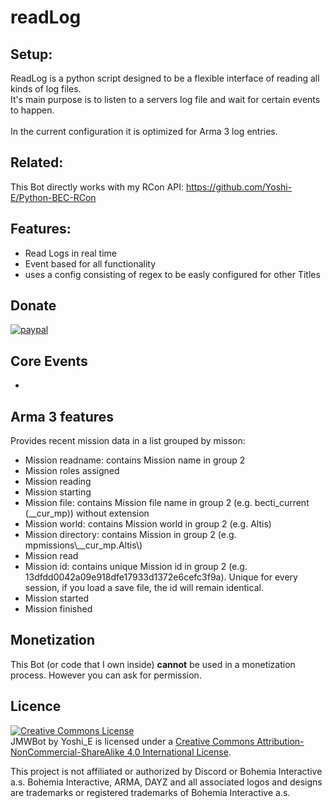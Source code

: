 # readLog

## Setup:
ReadLog is a python script designed to be a flexible interface of reading all kinds of log files. <br>
It's main purpose is to listen to a servers log file and wait for certain events to happen.
<br><br>
In the current configuration it is optimized for Arma 3 log entries.
## Related:
This Bot directly works with my RCon API:
https://github.com/Yoshi-E/Python-BEC-RCon

## Features:
 * Read Logs in real time
 * Event based for all functionality 
 * uses a config consisting of regex to be easly configured for other Titles

## Donate

[![paypal](https://www.paypalobjects.com/en_US/i/btn/btn_donateCC_LG.gif)](https://paypal.me/TeamYoshiE)

## Core Events

 * 
 
## Arma 3 features
Provides recent mission data in a list grouped by misson:

 * Mission readname: contains Mission name in group 2
 * Mission roles assigned
 * Mission reading
 * Mission starting
 * Mission file: contains Mission file name in group 2 (e.g. becti_current (__cur_mp)) without extension
 * Mission world: contains Mission world in group 2 (e.g. Altis)
 * Mission directory: contains Mission in group 2 (e.g. mpmissions\\__cur_mp.Altis\\)
 * Mission read
 * Mission id: contains unique Mission id in group 2 (e.g. 13dfdd0042a09e918dfe17933d1372e6cefc3f9a). Unique for every session, if you load a save file, the id will remain identical.
 * Mission started
 * Mission finished

## Monetization
This Bot (or code that I own inside) __cannot__ be used in a monetization process.
However you can ask for permission.

## Licence

<a rel="license" href="http://creativecommons.org/licenses/by-nc-sa/4.0/"><img alt="Creative Commons License" style="border-width:0" src="https://i.creativecommons.org/l/by-nc-sa/4.0/88x31.png" /></a><br /><span xmlns:dct="http://purl.org/dc/terms/" property="dct:title">JMWBot</span> by <span xmlns:cc="http://creativecommons.org/ns#" property="cc:attributionName">Yoshi_E</span> is licensed under a <a rel="license" href="http://creativecommons.org/licenses/by-nc-sa/4.0/">Creative Commons Attribution-NonCommercial-ShareAlike 4.0 International License</a>.<br />

This project is not affiliated or authorized by Discord or Bohemia Interactive a.s. Bohemia Interactive, ARMA, DAYZ and all associated logos and designs are trademarks or registered trademarks of Bohemia Interactive a.s. 

